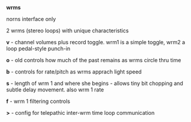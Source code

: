 **wrms**

norns interface only

2 wrms (stereo loops) with unique characteristics

**v** - channel volumes plus record toggle.
wrm1 is a simple toggle, wrm2 a loop pedal-style punch-in

**o** - old controls how much of the past remains as wrms circle thru time

**b** - controls for rate/pitch as wrms apprach light speed

**s** - length of wrm 1 and where she begins - allows tiny bit chopping and subtle delay movement. also wrm 1 rate

**f** - wrm 1 filtering controls

**>** - config for telepathic inter-wrm time loop communication
